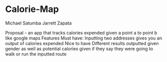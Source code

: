 # Calorie-Map
Michael Satumba
Jarrett Zapata

Proposal - an app that tracks calories expended given a point a to point b like google maps
Features
Must have:
Inputting two addresses gives you an output of calories expended
Nice to have
Different results outputted given gender as well as potential calories given if they say they were going to walk or run the inputted route
